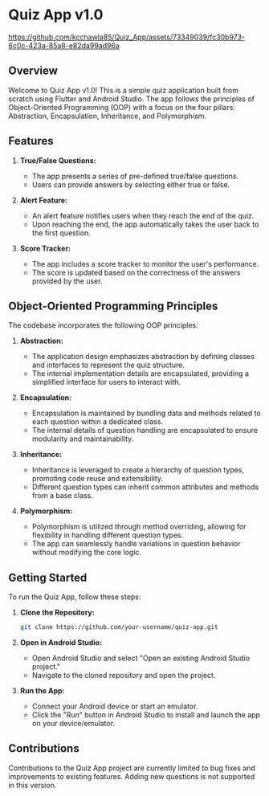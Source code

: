 # Quiz App v1.0


https://github.com/kcchawla85/Quiz_App/assets/73349039/fc30b973-6c0c-423a-85a8-e82da99ad96a



## Overview

Welcome to Quiz App v1.0! This is a simple quiz application built from scratch using Flutter and Android Studio. The app follows the principles of Object-Oriented Programming (OOP) with a focus on the four pillars: Abstraction, Encapsulation, Inheritance, and Polymorphism.

## Features

1. **True/False Questions:**
   - The app presents a series of pre-defined true/false questions.
   - Users can provide answers by selecting either true or false.

2. **Alert Feature:**
   - An alert feature notifies users when they reach the end of the quiz.
   - Upon reaching the end, the app automatically takes the user back to the first question.

3. **Score Tracker:**
   - The app includes a score tracker to monitor the user's performance.
   - The score is updated based on the correctness of the answers provided by the user.

## Object-Oriented Programming Principles

The codebase incorporates the following OOP principles:

1. **Abstraction:**
   - The application design emphasizes abstraction by defining classes and interfaces to represent the quiz structure.
   - The internal implementation details are encapsulated, providing a simplified interface for users to interact with.

2. **Encapsulation:**
   - Encapsulation is maintained by bundling data and methods related to each question within a dedicated class.
   - The internal details of question handling are encapsulated to ensure modularity and maintainability.

3. **Inheritance:**
   - Inheritance is leveraged to create a hierarchy of question types, promoting code reuse and extensibility.
   - Different question types can inherit common attributes and methods from a base class.

4. **Polymorphism:**
   - Polymorphism is utilized through method overriding, allowing for flexibility in handling different question types.
   - The app can seamlessly handle variations in question behavior without modifying the core logic.

## Getting Started

To run the Quiz App, follow these steps:

1. **Clone the Repository:**
   ```bash
   git clone https://github.com/your-username/quiz-app.git
   ```

2. **Open in Android Studio:**
   - Open Android Studio and select "Open an existing Android Studio project."
   - Navigate to the cloned repository and open the project.

3. **Run the App:**
   - Connect your Android device or start an emulator.
   - Click the "Run" button in Android Studio to install and launch the app on your device/emulator.

## Contributions

Contributions to the Quiz App project are currently limited to bug fixes and improvements to existing features. Adding new questions is not supported in this version.

